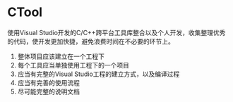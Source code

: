 # CTool
使用Visual Studio开发的C/C++跨平台工具库整合以及个人开发，收集整理优秀的代码，使开发更加快捷，避免浪费时间在不必要的环节上。

1. 整体项目应该建立在一个工程下
2. 每个工具应当单独使用工程下的一个项目
3. 应当有完整的Visual Studio工程的建立方式，以及编译过程
4. 应当有完善的使用流程
5. 尽可能完整的说明文档
